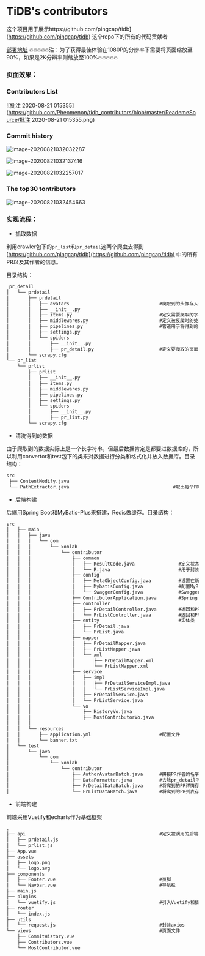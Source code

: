 # TiDB's contributors
这个项目用于展示https://github.com/pingcap/tidb](https://github.com/pingcap/tidb) 这个repo下的所有的代码贡献者

[部署地址](http://119.3.183.144)  :fire::fire::fire::fire::fire:注：为了获得最佳体验在1080P的分辨率下需要将页面缩放至90%，如果是2K分辨率则缩放至100%:fire::fire::fire::fire::fire:

### 页面效果：

### 	Contributors List

![批注 2020-08-21 015355](https://github.com/Pheomenon/tidb_contributors/blob/master/ReademeSource/批注 2020-08-21 015355.png)
### Commit history

![image-20200821032032287](https://github.com/Pheomenon/tidb_contributors/blob/master/ReademeSource/image-20200821032032287.png)

![image-20200821032137416](https://github.com/Pheomenon/tidb_contributors/blob/master/ReademeSource/image-20200821032137416.png)

![image-20200821032257017](https://github.com/Pheomenon/tidb_contributors/blob/master/ReademeSource/image-20200821032257017.png)

### The top30 tontributors

![image-20200821032454663](https://github.com/Pheomenon/tidb_contributors/blob/master/ReademeSource/image-20200821032454663.png)

### 实现流程：

* 抓取数据

利用crawler包下的`pr_list`和`pr_detail`这两个爬虫去得到 [https://github.com/pingcap/tidb](https://github.com/pingcap/tidb) 中的所有PR以及其作者的信息。

目录结构：

```txt
 pr_detail
│   └── prdetail
│       ├── prdetail
│       │   ├── avatars									#爬取到的头像存入这里
│       │   ├── __init__.py
│       │   ├── items.py							    #定义需要爬取的字段
│       │   ├── middlewares.py							#定义被反爬时的处理办法
│       │   ├── pipelines.py						    #管道用于将得到的数据写入文件  
│       │   ├── settings.py
│       │   └── spiders
│       │       ├── __init__.py
│       │       ├── pr_detail.py						#定义要爬取的页面及需要被爬的标签
│       └── scrapy.cfg
└── pr_list
    └── prlist
        ├── prlist
        │   ├── __init__.py
        │   ├── items.py
        │   ├── middlewares.py
        │   ├── pipelines.py
        │   ├── settings.py
        │   └── spiders
        │       ├── __init__.py
        │       ├── pr_list.py
        └── scrapy.cfg

```

* 清洗得到的数据

由于爬取到的数据实际上是一个长字符串，但最后数据肯定是都要进数据库的，所以利用convertor和test包下的类来对数据进行分类和格式化并放入数据库。目录结构：

```txt
src
 ├── ContentModify.java									
 └── PathExtractor.java										 #取出每个PR的链接，为爬取PR详情提供目标

```

* 后端构建

后端用Spring Boot和MyBatis-Plus来搭建，Redis做缓存。目录结构：

```txt
src
│   ├── main
│   │   ├── java
│   │   │   └── com
│   │   │       └── xonlab
│   │   │           └── contributor
│   │   │               ├── common        
│   │   │               │   ├── ResultCode.java                #定义状态码
│   │   │               │   └── R.java                         #用于封装返回结果的包装类
│   │   │               ├── config
│   │   │               │   ├── MetaObjectConfig.java          #设置在新增数据时要被初始化的字段。例如：gmt_create
│   │   │               │   ├── MybatisConfig.java             #配置MyBatis-Plus中的逻辑删除插件和分页插件
│   │   │               │   └── SwaggerConfig.java             #Swagger配置
│   │   │               ├── ContributorApplication.java        #Spring Boot的主启动类
│   │   │               ├── controller
│   │   │               │   ├── PrDetailController.java        #返回和PR详情有关的数据
│   │   │               │   └── PrListController.java		   #返回和PR作者有关的数据
│   │   │               ├── entity							   #实体类
│   │   │               │   ├── PrDetail.java				   
│   │   │               │   └── PrList.java
│   │   │               ├── mapper							   
│   │   │               │   ├── PrDetailMapper.java			
│   │   │               │   ├── PrListMapper.java
│   │   │               │   └── xml
│   │   │               │       ├── PrDetailMapper.xml	
│   │   │               │       └── PrListMapper.xml
│   │   │               ├── service
│   │   │               │   ├── impl
│   │   │               │   │   ├── PrDetailServiceImpl.java
│   │   │               │   │   └── PrListServiceImpl.java
│   │   │               │   ├── PrDetailService.java
│   │   │               │   └── PrListService.java
│   │   │               └── vo
│   │   │                   ├── HistoryVo.java
│   │   │                   ├── MostContributorVo.java
│   │   │         
│   │   └── resources
│   │       ├── application.yml							#配置文件							  
│   │       └── banner.txt
│   └── test
│       └── java
│           └── com
│               └── xonlab
│                   └── contributor
│                       ├── AuthorAvatarBatch.java		#拼接PR作者的名字以及前端的资源文件夹路径作为头像的地址来存入数据库
│                       ├── DataFormatter.java			#去除pr_detail字段中不必要的符号。例如\n
│                       ├── PrDetailDataBatch.java		#将爬到的PR详情存入数据库
│                       └── PrListDataBatch.java		#将爬到的PR列表存入数据库

```

* 前端构建

前端采用Vuetify和echarts作为基础框架

```txt
.
├── api													#定义被调用的后端接口
│   ├── prdetail.js			
│   └── prlist.js
├── App.vue
├── assets
│   ├── logo.png
│   └── logo.svg
├── components
│   ├── Footer.vue							 			#页脚
│   └── Navbar.vue										#导航栏
├── main.js
├── plugins
│   └── vuetify.js										#引入Vuetify和插件
├── router
│   └── index.js
├── utils
│   └── request.js										#封装axios
└── views												#页面文件
    ├── CommitHistory.vue
    ├── Contributors.vue										
    └── MostContributor.vue
```

